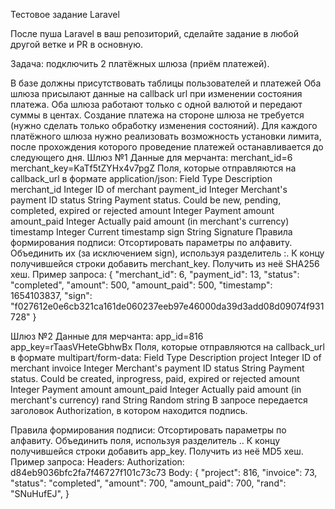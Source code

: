 Тестовое задание Laravel

После пуша Laravel в ваш репозиторий, сделайте задание в любой другой ветке и PR в основную.

Задача: подключить 2 платёжных шлюза (приём платежей).

В базе должны присутствовать таблицы пользователей и платежей
Оба шлюза присылают данные на callback url при изменении состояния платежа.
Оба шлюза работают только с одной валютой и передают суммы в центах.
Создание платежа на стороне шлюза не требуется (нужно сделать только обработку изменения состояний).
Для каждого платёжного шлюза нужно реализовать возможность установки лимита, после прохождения которого проведение платежей останавливается до следующего дня.
Шлюз №1
Данные для мерчанта:
merchant_id=6
merchant_key=KaTf5tZYHx4v7pgZ
Поля, которые отправляются на callback_url в формате application/json:
Field	Type	Description
merchant_id	Integer	ID of merchant
payment_id	Integer	Merchant's payment ID
status	String	Payment status. Could be new, pending, completed, expired or rejected
amount	Integer	Payment amount
amount_paid	Integer	Actually paid amount (in merchant's currency)
timestamp	Integer	Current timestamp
sign	String	Signature
Правила формирования подписи:
Отсортировать параметры по алфавиту.
Объединить их (за исключением sign), используя разделитель :.
К концу получившейся строки добавить merchant_key.
Получить из неё SHA256 хеш.
Пример запроса:
{
    "merchant_id": 6,
    "payment_id": 13,
    "status": "completed",
    "amount": 500,
    "amount_paid": 500,
    "timestamp": 1654103837,
    "sign": "f027612e0e6cb321ca161de060237eeb97e46000da39d3add08d09074f931728"
}




Шлюз №2
Данные для мерчанта:
app_id=816
app_key=rTaasVHeteGbhwBx
Поля, которые отправляются на callback_url в формате multipart/form-data:
Field	Type	Description
project	Integer	ID of merchant
invoice	Integer	Merchant's payment ID
status	String	Payment status. Could be created, inprogress, paid, expired or rejected
amount	Integer	Payment amount
amount_paid	Integer	Actually paid amount (in merchant's currency)
rand	String	Random string
В запросе передается заголовок Authorization, в котором находится подпись.

Правила формирования подписи:
Отсортировать параметры по алфавиту.
Объединить поля, используя разделитель ..
К концу получившейся строки добавить app_key.
Получить из неё MD5 хеш.
Пример запроса:
Headers:
    Authorization: d84eb9036bfc2fa7f46727f101c73c73
Body:
{
    "project": 816,
    "invoice": 73,
    "status": "completed",
    "amount": 700,
    "amount_paid": 700,
    "rand": "SNuHufEJ",
}
